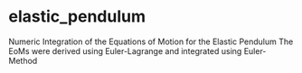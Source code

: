 # elastic_pendulum
Numeric Integration of the Equations of Motion for the Elastic Pendulum
The EoMs were derived using Euler-Lagrange and integrated using Euler-Method
